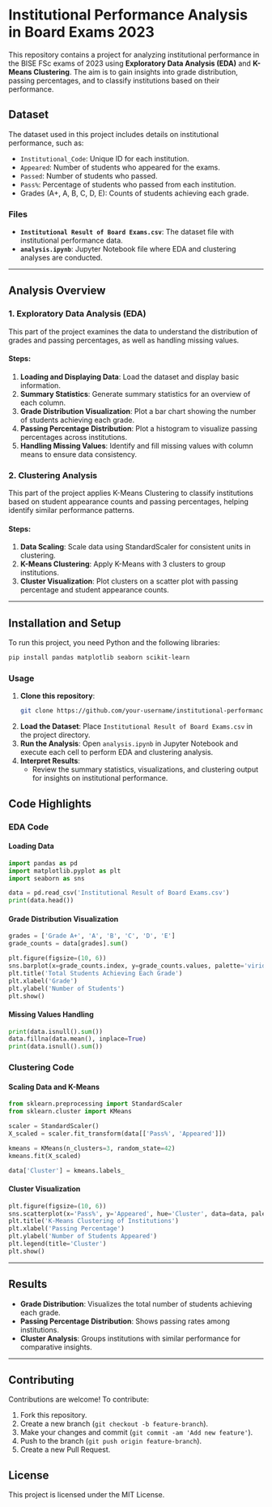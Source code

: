 # Institutional Performance Analysis in Board Exams 2023

This repository contains a project for analyzing institutional performance in the BISE FSc exams of 2023 using **Exploratory Data Analysis (EDA)** and **K-Means Clustering**. The aim is to gain insights into grade distribution, passing percentages, and to classify institutions based on their performance.

## Dataset

The dataset used in this project includes details on institutional performance, such as:

- `Institutional_Code`: Unique ID for each institution.
- `Appeared`: Number of students who appeared for the exams.
- `Passed`: Number of students who passed.
- `Pass%`: Percentage of students who passed from each institution.
- Grades (A+, A, B, C, D, E): Counts of students achieving each grade.

### Files

- **`Institutional Result of Board Exams.csv`**: The dataset file with institutional performance data.
- **`analysis.ipynb`**: Jupyter Notebook file where EDA and clustering analyses are conducted.

---

## Analysis Overview

### 1. Exploratory Data Analysis (EDA)

This part of the project examines the data to understand the distribution of grades and passing percentages, as well as handling missing values.

#### Steps:
1. **Loading and Displaying Data**: Load the dataset and display basic information.
2. **Summary Statistics**: Generate summary statistics for an overview of each column.
3. **Grade Distribution Visualization**: Plot a bar chart showing the number of students achieving each grade.
4. **Passing Percentage Distribution**: Plot a histogram to visualize passing percentages across institutions.
5. **Handling Missing Values**: Identify and fill missing values with column means to ensure data consistency.

### 2. Clustering Analysis

This part of the project applies K-Means Clustering to classify institutions based on student appearance counts and passing percentages, helping identify similar performance patterns.

#### Steps:
1. **Data Scaling**: Scale data using StandardScaler for consistent units in clustering.
2. **K-Means Clustering**: Apply K-Means with 3 clusters to group institutions.
3. **Cluster Visualization**: Plot clusters on a scatter plot with passing percentage and student appearance counts.

---

## Installation and Setup

To run this project, you need Python and the following libraries:

```bash
pip install pandas matplotlib seaborn scikit-learn
```

### Usage

1. **Clone this repository**:
    ```bash
    git clone https://github.com/your-username/institutional-performance-analysis.git
    ```
2. **Load the Dataset**: Place `Institutional Result of Board Exams.csv` in the project directory.
3. **Run the Analysis**: Open `analysis.ipynb` in Jupyter Notebook and execute each cell to perform EDA and clustering analysis.
4. **Interpret Results**:
   - Review the summary statistics, visualizations, and clustering output for insights on institutional performance.

## Code Highlights

### EDA Code

#### Loading Data
```python
import pandas as pd
import matplotlib.pyplot as plt
import seaborn as sns

data = pd.read_csv('Institutional Result of Board Exams.csv')
print(data.head())
```

#### Grade Distribution Visualization
```python
grades = ['Grade A+', 'A', 'B', 'C', 'D', 'E']
grade_counts = data[grades].sum()

plt.figure(figsize=(10, 6))
sns.barplot(x=grade_counts.index, y=grade_counts.values, palette='viridis')
plt.title('Total Students Achieving Each Grade')
plt.xlabel('Grade')
plt.ylabel('Number of Students')
plt.show()
```

#### Missing Values Handling
```python
print(data.isnull().sum())
data.fillna(data.mean(), inplace=True)
print(data.isnull().sum())
```

### Clustering Code

#### Scaling Data and K-Means
```python
from sklearn.preprocessing import StandardScaler
from sklearn.cluster import KMeans

scaler = StandardScaler()
X_scaled = scaler.fit_transform(data[['Pass%', 'Appeared']])

kmeans = KMeans(n_clusters=3, random_state=42)
kmeans.fit(X_scaled)

data['Cluster'] = kmeans.labels_
```

#### Cluster Visualization
```python
plt.figure(figsize=(10, 6))
sns.scatterplot(x='Pass%', y='Appeared', hue='Cluster', data=data, palette='viridis')
plt.title('K-Means Clustering of Institutions')
plt.xlabel('Passing Percentage')
plt.ylabel('Number of Students Appeared')
plt.legend(title='Cluster')
plt.show()
```

---

## Results

- **Grade Distribution**: Visualizes the total number of students achieving each grade.
- **Passing Percentage Distribution**: Shows passing rates among institutions.
- **Cluster Analysis**: Groups institutions with similar performance for comparative insights.

---

## Contributing

Contributions are welcome! To contribute:

1. Fork this repository.
2. Create a new branch (`git checkout -b feature-branch`).
3. Make your changes and commit (`git commit -am 'Add new feature'`).
4. Push to the branch (`git push origin feature-branch`).
5. Create a new Pull Request.

## License

This project is licensed under the MIT License.
